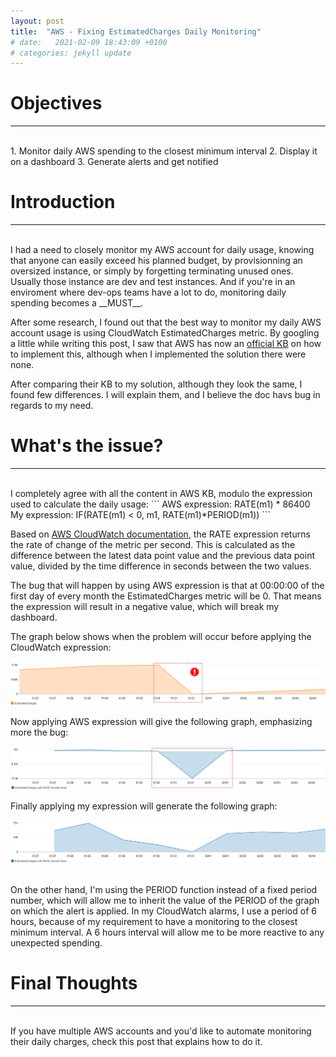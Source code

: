 ```yaml
---
layout: post
title:  "AWS - Fixing EstimatedCharges Daily Monitoring"
# date:   2021-02-09 18:43:09 +0100
# categories: jekyll update
---
```


# __Objectives__
---
<br>
  1. Monitor daily AWS spending to the closest minimum interval
  2. Display it on a dashboard
  3. Generate alerts and get notified

# __Introduction__
---
<br>
I had a need to closely monitor my AWS account for daily usage, knowing that anyone can easily exceed his planned budget, by provisionning an oversized instance, or simply by forgetting terminating unused ones. Usually those instance are dev and test instances. And if you're in an enviroment where dev-ops teams have a lot to do, monitoring daily spending becomes a __MUST__.

After some research, I found out that the best way to monitor my daily AWS account usage is using CloudWatch EstimatedCharges metric.
By googling a little while writing this post, I saw that AWS has now an [official KB][aws-doc] on how to implement this, although when I implemented the solution there were none.

After comparing their KB to my solution, although they look the same, I found few differences. I will explain them, and I believe the doc havs bug in regards to my need.

# __What's the issue?__
---
<br>
I completely agree with all the content in AWS KB, modulo the expression used to calculate the daily usage:
```
AWS expression: RATE(m1) * 86400
My expression:  IF(RATE(m1) < 0, m1, RATE(m1)*PERIOD(m1))
```

Based on [AWS CloudWatch documentation][cw-mathmetric], the RATE expression returns the rate of change of the metric per second. This is calculated as the difference between the latest data point value and the previous data point value, divided by the time difference in seconds between the two values.

The bug that will happen by using AWS expression is that at 00:00:00 of the first day of every month the EstimatedCharges metric will be 0. That means the expression will result in a negative value, which will break my dashboard.

The graph below shows when the problem will occur before applying the CloudWatch expression:

[ ![](/assets/aws-estimatedcharges-problem.png) ](/assets/aws-estimatedcharges-problem.png)

Now applying AWS expression will give the following graph, emphasizing more the bug:

[ ![](/assets/aws-estimatedcharges-rate-problem.png) ](/assets/aws-estimatedcharges-rate-problem.png)

Finally applying my expression will generate the following graph:

[ ![](/assets/aws-estimatedcharges-rate-fixed.png) ](/assets/aws-estimatedcharges-rate-fixed.png)

<br>
On the other hand, I'm using the PERIOD function instead of a fixed period number, which will allow me to inherit the value of the PERIOD of the graph on which the alert is applied.
In my CloudWatch alarms, I use a period of 6 hours, because of my requirement to have a monitoring to the closest minimum interval.
A 6 hours interval will allow me to be more reactive to any unexpected spending.

# __Final Thoughts__
---
<br>
If you have multiple AWS accounts and you'd like to automate monitoring their daily charges, check this post that explains how to do it.

[aws-doc]: https://aws.amazon.com/premiumsupport/knowledge-center/cloudwatch-estimatedcharges-alarm/
[cw-mathmetric]: https://docs.aws.amazon.com/AmazonCloudWatch/latest/monitoring/using-metric-math.html